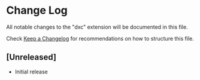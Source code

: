 # Change Log
All notable changes to the "dxc" extension will be documented in this file.

Check [Keep a Changelog](http://keepachangelog.com/) for recommendations on how to structure this file.

## [Unreleased]
- Initial release